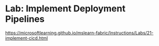 # Lab: Implement Deployment Pipelines
https://microsoftlearning.github.io/mslearn-fabric/Instructions/Labs/21-implement-cicd.html
